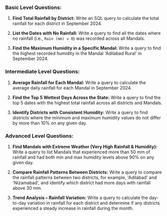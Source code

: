 ### **Basic Level Questions:**
1. **Find Total Rainfall by District:**
   Write an SQL query to calculate the total rainfall for each district in September 2024.
   
2. **List the Dates with No Rainfall:**
   Write a query to find all the dates where no rainfall (i.e., `Rain (mm) = 0`) was recorded across all Mandals.
   
3. **Find the Maximum Humidity in a Specific Mandal:**
   Write a query to find the highest recorded humidity in the Mandal 'Adilabad Rural' in September 2024.

### **Intermediate Level Questions:**
1. **Average Rainfall for Each Mandal:**
   Write a query to calculate the average daily rainfall for each Mandal in September 2024.
   
2. **Find the Top 5 Wettest Days Across the State:**
   Write a query to find the top 5 dates with the highest total rainfall across all districts and Mandals.
   
3. **Identify Districts with Consistent Humidity:**
   Write a query to find districts where the minimum and maximum humidity values do not differ by more than 10% on any given day.

### **Advanced Level Questions:**
1. **Find Mandals with Extreme Weather (Very High Rainfall & Humidity):**
   Write a query to list Mandals that experienced more than 50 mm of rainfall and had both min and max humidity levels above 90% on any given day.
   
2. **Compare Rainfall Patterns Between Districts:**
   Write a query to compare the rainfall patterns between two districts, for example, 'Adilabad' and 'Nizamabad', and identify which district had more days with rainfall above 30 mm.
   
3. **Trend Analysis – Rainfall Variation:**
   Write a query to calculate the day-to-day variation in rainfall for each district and determine if any districts experienced a steady increase in rainfall during the month.
